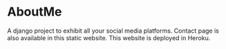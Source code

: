 # AboutMe
A django project to exhibit all your social media platforms. Contact page is also available in this static website. This website is deployed in Heroku.
